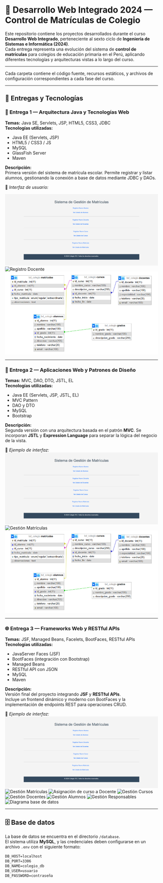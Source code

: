 # 🏫 Desarrollo Web Integrado 2024 — Control de Matrículas de Colegio

Este repositorio contiene los proyectos desarrollados durante el curso **Desarrollo Web Integrado**, perteneciente al sexto ciclo de **Ingeniería de Sistemas e Informática (2024)**.  
Cada entrega representa una evolución del sistema de **control de matrículas** para colegios de educación primaria en el Perú, aplicando diferentes tecnologías y arquitecturas vistas a lo largo del curso.

---


Cada carpeta contiene el código fuente, recursos estáticos, y archivos de configuración correspondientes a cada fase del curso.

---

## 🧩 Entregas y Tecnologías

### 📝 **Entrega 1 — Arquitectura Java y Tecnologías Web**
**Temas:** Java SE, Servlets, JSP, HTML5, CSS3, JDBC  
**Tecnologías utilizadas:**
- Java EE (Servlets, JSP)
- HTML5 / CSS3 / JS
- MySQL
- GlassFish Server
- Maven

**Descripción:**  
Primera versión del sistema de matrícula escolar. Permite registrar y listar alumnos, gestionando la conexión a base de datos mediante JDBC y DAOs.

📸 *Interfaz de usuario:*

![Menú Principal](Entrega1/images/home.png)
![Registro Docente](Entrega1/images/dashboard.png)
![Diagrama base de datos](Entrega1/images/db.png)

---

### 🧠 **Entrega 2 — Aplicaciones Web y Patrones de Diseño**
**Temas:** MVC, DAO, DTO, JSTL, EL  
**Tecnologías utilizadas:**
- Java EE (Servlets, JSP, JSTL, EL)
- MVC Pattern
- DAO y DTO
- MySQL
- Bootstrap

**Descripción:**  
Segunda versión con una arquitectura basada en el patrón **MVC**. Se incorporan **JSTL** y **Expression Language** para separar la lógica del negocio de la vista.

📸 *Ejemplo de interfaz:*  
![Menú Principal](Entrega1/images/home.png)
![Gestión Matrículas](Entrega1/images/GesMatriculas.png)
![Diagrama base de datos](Entrega1/images/db.png)

---

### 🌐 **Entrega 3 — Frameworks Web y RESTful APIs**
**Temas:** JSF, Managed Beans, Facelets, BootFaces, RESTful APIs  
**Tecnologías utilizadas:**
- JavaServer Faces (JSF)
- BootFaces (integración con Bootstrap)
- Managed Beans
- RESTful API con JSON
- MySQL
- Maven

**Descripción:**  
Versión final del proyecto integrando **JSF** y **RESTful APIs**.  
Incluye un frontend dinámico y moderno con BootFaces y la implementación de endpoints REST para operaciones CRUD.

📸 *Ejemplo de interfaz:*  
![Menú Principal](Entrega1/images/home.png)
![Gestión Matrículas](Entrega1/images/GesMatriculas.png)
![Asignación de curso a Docente](Entrega1/images/AsiCursosDocente.png)
![Gestión Cursos](Entrega1/images/GesCursos.png)
![Gestión Docentes](Entrega1/images/GesDocentes.png)
![Gestión Alumnos](Entrega1/images/GesAlumnos.png)
![Gestión Responsables](Entrega1/images/GesResponsables.png)
![Diagrama base de datos](Entrega1/images/ActualBD.png)

---

## 🗄️ Base de datos

La base de datos se encuentra en el directorio `/database`.  
El sistema utiliza **MySQL**, y las credenciales deben configurarse en un archivo `.env` con el siguiente formato:

```env
DB_HOST=localhost
DB_PORT=3306
DB_NAME=colegio_db
DB_USER=usuario
DB_PASSWORD=contraseña
